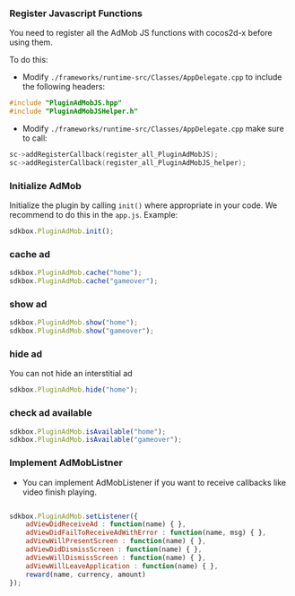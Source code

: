 ### Register Javascript Functions
You need to register all the AdMob JS functions with cocos2d-x before using them.

To do this:
* Modify `./frameworks/runtime-src/Classes/AppDelegate.cpp` to include the following headers:
```cpp
#include "PluginAdMobJS.hpp"
#include "PluginAdMobJSHelper.h"
```

* Modify `./frameworks/runtime-src/Classes/AppDelegate.cpp` make sure to call:
```cpp
sc->addRegisterCallback(register_all_PluginAdMobJS);
sc->addRegisterCallback(register_all_PluginAdMobJS_helper);
```

### Initialize AdMob
Initialize the plugin by calling `init()` where appropriate in your code. We
recommend to do this in the `app.js`. Example:
```javascript
sdkbox.PluginAdMob.init();
```

### cache ad
```javascript
sdkbox.PluginAdMob.cache("home");
sdkbox.PluginAdMob.cache("gameover");
```

### show ad
```javascript
sdkbox.PluginAdMob.show("home");
sdkbox.PluginAdMob.show("gameover");
```

### hide ad
You can not hide an interstitial ad
```javascript
sdkbox.PluginAdMob.hide("home");
```

### check ad available
```javascript
sdkbox.PluginAdMob.isAvailable("home");
sdkbox.PluginAdMob.isAvailable("gameover");
```

### Implement AdMobListner
* You can implement AdMobListener if you want to receive callbacks like video finish playing.
```javascript

sdkbox.PluginAdMob.setListener({
    adViewDidReceiveAd : function(name) { },
    adViewDidFailToReceiveAdWithError : function(name, msg) { },
    adViewWillPresentScreen : function(name) { },
    adViewDidDismissScreen : function(name) { },
    adViewWillDismissScreen : function(name) { },
    adViewWillLeaveApplication : function(name) { },
    reward(name, currency, amount)
});

```
